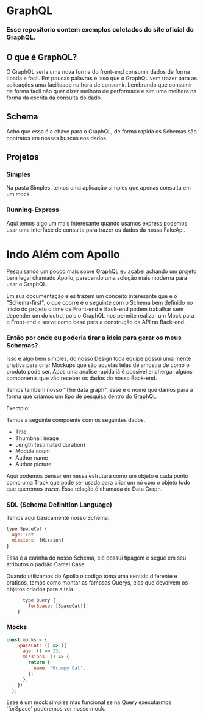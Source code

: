 # GraphQL

### Esse repositorio contem exemplos coletados do site oficial do GraphQL.

## O que é GraphQL?

O GraphQL seria uma nova forma do front-end consumir dados de forma tipada e facil. Em poucas palavras é isso que o GraphQL vem trazer para as aplicações uma facilidade na hora de consumir. Lembrando que consumir de forma facil não quer dizer melhora de performace e sim uma melhora na forma da escrita da consulta do dado.

## Schema

Acho que essa é a chave para o GraphQL, de forma rapida os Schemas são contratos em nossas buscas aos dados.

## Projetos

### Simples

Na pasta Simples, temos uma aplicação simples que apenas consulta em um mock .

### Running-Express

Aqui temos algo um mais interesante quando usamos express podemos usar uma interface de consulta para trazer os dados da nossa FakeApi.

# Indo Além com Apollo

Pesquisando um pouco mais sobre GraphQL eu acabei achando um projeto bem legal chamado Apollo, parecendo uma solução mais moderna para usar o GraphQL.

Em sua documentação eles trazem um conceito interesante que é o "Schema-first", o que ocorre é o seguinte com o Schema bem definido no inicio do projeto o time de Front-end e Back-end podem trabalhar sem depender um do outro, pois o GraphQL nos permite realizar um Mock para o Front-end e serve como base para a construção da API no Back-end.

### Então por onde eu poderia tirar a ideia para gerar os meus Schemas?

Isso é algo bem simples, do nosso Design toda equipe possui uma mente criativa para criar Mockups que são aquelas telas de amostra de como o produto pode ser. Apos uma analise rapida já é possivel enchergar alguns components que vão receber os dados do nosso Back-end.

Temos tambem nosso "The data graph", esse é o nome que damos para a forma que criamos um tipo de pesquisa dentro do GraphQL.

Exemplo:

Temos a seguinte compoente com os seguintes dados.

* Title
* Thumbnail image
* Length (estimated duration)
* Module count
* Author name
* Author picture

Aqui podemos pensar em nessa estrutura como um objeto e cada ponto como uma Track que pode ser usada para criar um nó com o objeto todo que queremos trazer. Essa relação é chamada de Data Graph.

### SDL (Schema Definition Language)

Temos aqui basicamente nosso Schema:

```javascript
type SpaceCat {
  age: Int
  missions: [Mission]
}
```

Essa é a carinha do nosso Schema, ele possui tipagem e segue em seu atributos o padrão Camel Case.

Quando utilizamos do Apollo o codigo toma uma sentido diferente e praticos, temos como montar as famosas Querys, elas que devolvem os objetos criados para a tela.

```javascript
      type Query {
        forSpace: [SpaceCat!]!
    }
```

### Mocks

```javascript
const mocks = {
    SpaceCat: () => ({
      age: () => 23,
      missions: () => {
        return {
          name: 'Grumpy Cat',
        };
      },
    })
  };
```

Esse é um mock simples mas funcional se na Query executarmos 'forSpace' poderemos ver nosso mock.

